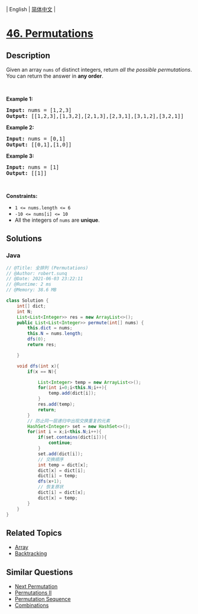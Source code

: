 
| English | [简体中文](README.md) |

# [46. Permutations](https://leetcode.cn//problems/permutations/)

## Description

<p>Given an array <code>nums</code> of distinct integers, return <em>all the possible permutations</em>. You can return the answer in <strong>any order</strong>.</p>

<p>&nbsp;</p>
<p><strong class="example">Example 1:</strong></p>
<pre><strong>Input:</strong> nums = [1,2,3]
<strong>Output:</strong> [[1,2,3],[1,3,2],[2,1,3],[2,3,1],[3,1,2],[3,2,1]]
</pre><p><strong class="example">Example 2:</strong></p>
<pre><strong>Input:</strong> nums = [0,1]
<strong>Output:</strong> [[0,1],[1,0]]
</pre><p><strong class="example">Example 3:</strong></p>
<pre><strong>Input:</strong> nums = [1]
<strong>Output:</strong> [[1]]
</pre>
<p>&nbsp;</p>
<p><strong>Constraints:</strong></p>

<ul>
	<li><code>1 &lt;= nums.length &lt;= 6</code></li>
	<li><code>-10 &lt;= nums[i] &lt;= 10</code></li>
	<li>All the integers of <code>nums</code> are <strong>unique</strong>.</li>
</ul>


## Solutions


### Java

```Java
// @Title: 全排列 (Permutations)
// @Author: robert.sunq
// @Date: 2021-06-03 23:22:11
// @Runtime: 2 ms
// @Memory: 38.6 MB

class Solution {
    int[] dict;
    int N;
    List<List<Integer>> res = new ArrayList<>();
    public List<List<Integer>> permute(int[] nums) {
        this.dict = nums;
        this.N = nums.length;
        dfs(0);
        return res;

    }

    void dfs(int x){
        if(x == N){

            List<Integer> temp = new ArrayList<>();
            for(int i=0;i<this.N;i++){
                temp.add(dict[i]);
            }
            res.add(temp);
            return;
        }
        // 防止同一层递归中出现交换重复的元素
        HashSet<Integer> set = new HashSet<>();
        for(int i = x;i<this.N;i++){
            if(set.contains(dict[i])){
                continue;
            }
            set.add(dict[i]);
            // 交换顺序
            int temp = dict[x];
            dict[x] = dict[i];
            dict[i] = temp;
            dfs(x+1);
            // 恢复原状
            dict[i] = dict[x];
            dict[x] = temp;
        }
    }
}
```



## Related Topics

- [Array](https://leetcode.cn//tag/array)
- [Backtracking](https://leetcode.cn//tag/backtracking)

## Similar Questions

- [Next Permutation](../next-permutation/README_EN.md)
- [Permutations II](../permutations-ii/README_EN.md)
- [Permutation Sequence](../permutation-sequence/README_EN.md)
- [Combinations](../combinations/README_EN.md)
